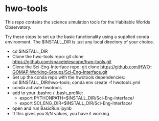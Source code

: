 # hwo-tools

This repo contains the science simulation tools for the Habitable Worlds Observatory. 

Try these steps to set up the basic functionality using a supplied conda environment. 
The $INSTALL_DIR is just any local directory of your choice. 

- cd $INSTALL_DIR
- Clone the hwo-tools repo:
   git clone https://github.com/spacetelescope/hwo-tools.git
- Clone the Sci-Eng-Interface repo:
   git clone https://github.com/HWO-GOMAP-Working-Groups/Sci-Eng-Interface.git
- Set up the conda repo with the hwotools dependencies: \
    cd $INSTALL_DIR/hwo-tools; conda env create -f hwotools.yml
- conda activate hwotools 
- add to your .bashrc / .bash_profile:
   - export PYTHONPATH=$INSTALL_DIR/Sci-Eng-Interface/
   - export SCI_ENG_DIR=$INSTALL_DIR/Sci-Eng-Interface/ 
- open and run BasicRun.ipynb
- If this gives you S/N values, you have it working.
